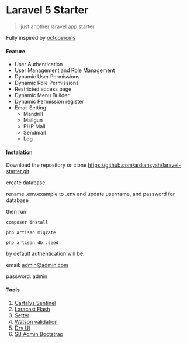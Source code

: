 
# Laravel 5 Starter

> just another laravel app starter

Fully inspired by [octobercms](http://octobercms.com)

#### Feature
* User Authentication
* User Management and Role Management
* Dynamic User Permissions
* Dynamic Role Permissions
* Restricted access page
* Dynamic Menu Builder
* Dynamic Permission register
* Email Setting
    * Mandrill
    * Mailgun
    * PHP Mail
    * Sendmail
    * Log

#### Instalation
Download the repository or clone https://github.com/ardiansyah/laravel-starter.git

create database

rename .env.example to .env and update username, and password for database

then run

```
composer install

php artisan migrate

php artisan db::seed
```

by default authentication will be:

email: admin@admin.com

password: admin

#### Tools
1. [Cartalys Sentinel](https://cartalyst.com/manual/sentinel/2.0)
2. [Laracast Flash](https://github.com/laracasts/flash)
3. [Setter](https://github.com/bradcornford/Setter)
4. [Watson validation](https://github.com/dwightwatson/validating)
5. [Dry UI](https://github.com/daftspunk/dry-ui/)
6. [SB Admin Bootstrap](http://startbootstrap.com/template-overviews/sb-admin-2/)
